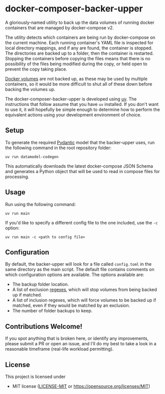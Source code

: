 # docker-composer-backer-upper

A gloriously-named utility to back up the data volumes of running docker containers that are managed by docker-compose v2.

The utility detects which containers are being run by docker-compose on the current machine. Each running container's YAML file is inspected for local directory mappings, and if any are found, the container is stopped. The directories are backed up to a folder, then the container is restarted. Stopping the containers before copying the files means that there is no possibility of the files being modified during the copy, or held open to prevent the copy taking place. 

[Docker volumes](<https://docs.docker.com/engine/storage/volumes/>) are not backed up, as these may be used by multiple containers, so it would be more difficult to shut all of these down before backing the volumes up.  

The docker-composer-backer-upper is developed using [uv](<https://docs.astral.sh/uv/>). The instructions that follow assume that you have ```uv``` installed. If you don't want to use it, it will hopefully be simple enough to determine how to perform the equivalent actions using your development environment of choice.

## Setup

To generate the required [Pydantic](<https://docs.pydantic.dev/latest/>) model that the backer-upper uses, run the following command in the root repository folder:

```
uv run datamodel-codegen
```

This automatically downloads the latest docker-compose JSON Schema and generates a Python object that will be used to read in compose files for processing.

## Usage

Run using the following command:

```
uv run main
```

If you'd like to specify a different config file to the one included, use the ```-c``` option:

```
uv run main -c <path to config file>
```

## Configuration

By default, the backer-upper will look for a file called ```config.toml``` in the same directory as the main script. The default file contains comments on which configuration options are available. The options available are:

- The backup folder location.
- A list of exclusion [regexes](<https://regexr.com/>), which will stop volumes from being backed up if matched.
- A list of inclusion regexes, which will force volumes to be backed up if matched, even if they would be matched by an exclusion.
- The number of folder backups to keep.

## Contributions Welcome!

If you spot anything that is broken here, or identify any improvements, please submit a PR or open an issue, and I'll do my best to take a look in a reasonable timeframe (real-life workload permitting).

## License

This project is licensed under

 * MIT license ([LICENSE-MIT](LICENSE) or
   https://opensource.org/licenses/MIT)
